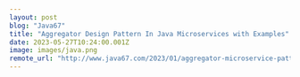 ```yaml
---
layout: post
blog: "Java67"
title: "Aggregator Design Pattern In Java Microservices with Examples"
date: 2023-05-27T10:24:00.001Z
image: images/java.png
remote_url: "http://www.java67.com/2023/01/aggregator-microservice-pattern-in-java.html"
---
```

